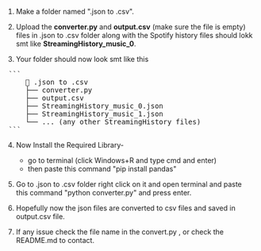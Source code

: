 1. Make a folder named ".json to .csv".

2. Upload the **converter.py** and **output.csv** (make sure the file is empty) files in
   .json to .csv folder along with the Spotify history files should lokk smt like **StreamingHistory_music_0**.

3. Your folder should now look smt like this
<pre> ```  
     📁 .json to .csv
     ├── converter.py
     ├── output.csv
     ├── StreamingHistory_music_0.json
     ├── StreamingHistory_music_1.json
     └── ... (any other StreamingHistory files) 
 ``` </pre>

4. Now Install the Required Library-

   * go to terminal (click Windows+R and type cmd and enter)
   * then paste this command "pip install pandas"

5. Go to .json to .csv folder right click on it and open terminal
   and paste this command "python converter.py" and press enter.
   
6. Hopefully now the json files are converted to csv files and saved in output.csv file.

7. If any issue check the file name in the convert.py , or check the README.md to contact.
